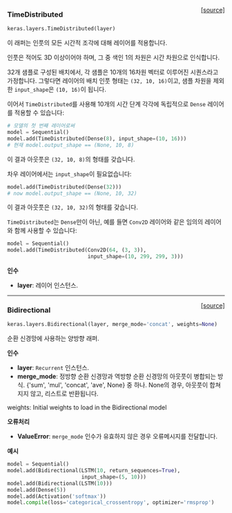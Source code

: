 <span style="float:right;">[[source]](https://github.com/keras-team/keras/blob/master/keras/layers/wrappers.py#L114)</span>
### TimeDistributed

```python
keras.layers.TimeDistributed(layer)
```

이 래퍼는 인풋의 모든 시간적 조각에 대해 레이어를 적용합니다.

인풋은 적어도 3D 이상이어야 하며, 그 중 색인 1의 차원은
시간 차원으로 인식합니다.

32개 샘플로 구성된 배치에서,
각 샘플은 10개의 16차원 벡터로 이루어진 시퀀스라고 가정합니다.
그렇다면 레이어의 배치 인풋 형태는 `(32, 10, 16)`이고,
샘플 차원을 제외한 `input_shape`은 `(10, 16)`이 됩니다.

이어서 `TimeDistributed`를 사용해 10개의 시간 단계 각각에
독립적으로 `Dense` 레이어를 적용할 수 있습니다:

```python
# 모델의 첫 번째 레이어로써
model = Sequential()
model.add(TimeDistributed(Dense(8), input_shape=(10, 16)))
# 현재 model.output_shape == (None, 10, 8)
```

이 결과 아웃풋은 `(32, 10, 8)`의 형태를 갖습니다.

차우 레이어에서는 `input_shape`이 필요없습니다:

```python
model.add(TimeDistributed(Dense(32)))
# now model.output_shape == (None, 10, 32)
```

이 결과 아웃풋은 `(32, 10, 32)`의 형태를 갖습니다.

`TimeDistributed`는 `Dense`만이 아닌, 예를 들면 `Conv2D` 레이어와 같은
임의의 레이어와 함께 사용할 수 있습니다:

```python
model = Sequential()
model.add(TimeDistributed(Conv2D(64, (3, 3)),
                          input_shape=(10, 299, 299, 3)))
```

__인수__

- __layer__: 레이어 인스턴스.
    
----

<span style="float:right;">[[source]](https://github.com/keras-team/keras/blob/master/keras/layers/wrappers.py#L333)</span>
### Bidirectional

```python
keras.layers.Bidirectional(layer, merge_mode='concat', weights=None)
```

순환 신경망에 사용하는 양방향 래퍼.

__인수__

- __layer__: `Recurrent` 인스턴스.
- __merge_mode__: 정방향 순환 신경망과
    역방향 순환 신경망의 아웃풋이 병합되는 방식.
    {'sum', 'mul', 'concat', 'ave', None} 중 하나.
    None의 경우, 아웃풋이 합쳐지지 않고,
    리스트로 반환됩니다.
    
weights: Initial weights to load in the Bidirectional model

__오류처리__

- __ValueError__: `merge_mode` 인수가 유효하지 않은 경우 오류메시지를 전달합니다.

__예시__


```python
model = Sequential()
model.add(Bidirectional(LSTM(10, return_sequences=True),
                        input_shape=(5, 10)))
model.add(Bidirectional(LSTM(10)))
model.add(Dense(5))
model.add(Activation('softmax'))
model.compile(loss='categorical_crossentropy', optimizer='rmsprop')
```
    

